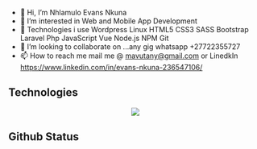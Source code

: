 - 👋 Hi, I’m Nhlamulo Evans Nkuna
- 👀 I’m interested in Web and Mobile App Development
- 🌱 Technologies i use Wordpress Linux HTML5 CSS3 SASS Bootstrap Laravel Php JavaScript Vue Node.js NPM Git
- 💞️ I’m looking to collaborate on ...any gig whatsapp +27722355727
- 📫 How to reach me mail me @ mavutany@gmail.com or LinedkIn https://www.linkedin.com/in/evans-nkuna-236547106/


## Technologies

<p align="center">
  <a href="https://skillicons.dev">
    <img src="https://skillicons.dev/icons?i=git,kubernetes,docker,azure,aws,git,mysql,php,laravel,flutter,dart,Node.js,Git,wordpress,vim" />
  </a>
</p>

## Github Status

<!---
Mavutani/Mavutani is a ✨ special ✨ repository because its `README.md` (this file) appears on your GitHub profile.
You can click the Preview link to take a look at your changes.
--->
